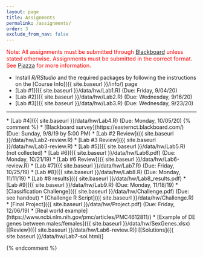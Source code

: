 ```yaml
---
layout: page
title: Assignments 
permalink: /assignments/
order: 3
exclude_from_nav: false
---
```



<p style = 'color:red;font-size:104%'>Note: All assignments must be submitted through <a href = "https://easternct.blackboard.com/">Blackboard</a> unless stated otherwise. Assignments must be submitted in the correct format. See <a href = "https://piazza.com/class/kebq35z220d3nj?cid=11">Piazza</a> for more information.</p>
 

* Install <i>R/RStudio</i> and the required packages by following the instructions on the [Course Info]({{ site.baseurl }}/info/) page  
* [Lab #1]({{ site.baseurl }}/data/hw/Lab1.R) (Due: Friday, 9/04/20) 
* [Lab #2]({{ site.baseurl }}/data/hw/Lab2.R) (Due: Wednesday, 9/16/20) 
* [Lab #3]({{ site.baseurl }}/data/hw/Lab3.R) (Due: Wednesday, 9/23/20) 
<hr>
* [Lab #4]({{ site.baseurl }}/data/hw/Lab4.R) (Due: Monday, 10/05/20) 
{% comment %} 
* [Blackboard survey](https://easternct.blackboard.com/) (Due: Sunday, 9/8/19 by 5:00 PM)
    * [Lab #2 Review]({{ site.baseurl }}/data/hw/Lab2-review.R) 
    * [Lab #3 Review]({{ site.baseurl }}/data/hw/Lab3-review.R) 
* [Lab #5]({{ site.baseurl }}/data/hw/Lab5.R) (not collected) 
* [Lab #6]({{ site.baseurl }}/data/hw/Lab6.pdf) (Due: Monday, 10/21/19)
    * [Lab #6 Review]({{ site.baseurl }}/data/hw/Lab6-review.R)
* [Lab #7]({{ site.baseurl }}/data/hw/Lab7.R) (Due: Friday, 10/25/19) 
* [Lab #8]({{ site.baseurl }}/data/hw/Lab8.R) (Due: Monday, 11/11/19) 
    * [Lab #8 results]({{ site.baseurl }}/data/hw/Lab8_results.pdf)  
* [Lab #9]({{ site.baseurl }}/data/hw/Lab9.R) (Due: Monday, 11/18/19) 
* [Classification Challenge]({{ site.baseurl }}/data/hw/Challenge.pdf) (Due: see handout)  
    * [Challenge R Script]({{ site.baseurl }}/data/hw/Challenge.R)
* [Final Project]({{ site.baseurl }}/data/hw/Project.pdf) (Due: Friday, 12/06/19)
    * [Real world example](https://www.ncbi.nlm.nih.gov/pmc/articles/PMC4612811/)
    * [Example of DE genes between males/females]({{ site.baseurl }}/data/hw/SexGenes.xlsx)
[[Review]({{ site.baseurl }}/data/hw/Lab6-review.R)] 
[[Solutions]({{ site.baseurl }}/data/hw/Lab7-sol.html)] 

 
{% endcomment %}
